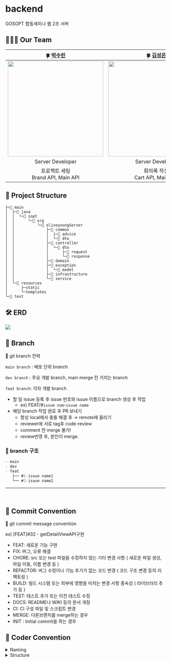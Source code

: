 # backend
GOSOPT 합동세미나 웹 2조 서버

## 👩‍👧‍👧 Our Team

|                **🍀 [박수린](https://github.com/RinRinPARK)**                 |                **🍀 [김성은](https://github.com/sung-silver)**                 |
  |:-----------------------------------:|:-----------------------------------:|
| <img src="https://avatars.githubusercontent.com/u/87180069?v=4" width="300" height="300" /> |<img src ="https://avatars.githubusercontent.com/u/81363864?v=4" width="300" height="300" /> |
|                                 Server Developer                                  |                               Server Developer                              |
|        프로젝트 세팅<br /> Brand API, Main API<br />       |       회의록 작성<br /> Cart API, Main API<br />         |

## 🔨 Project Structure
```
├─📁 main
│  ├─📁 java
│  │  └─📁 sopt
│  │      └─📁 org
│  │          └─📁 oliveyoungServer
│  │              ├─📁 common
│  │              │  ├─📁 advice
│  │              │  └─📁 dto
│  │              ├─📁 controller
│  │              │  └─📁 dto
│  │              │      ├─📁 request
│  │              │      └─📁 response
│  │              ├─📁 domain
│  │              ├─📁 exception
│  │              │  └─📁 model
│  │              ├─📁 infrastructure
│  │              └─📁 service
│  └─📁 resources
│      ├─static
│      └─templates
└─📁 test

```



## 🛠️ ERD
<img src="https://github.com/GOSOPT-CDS-TEAM2/backend/assets/87180069/eb051ba0-c286-4dba-85ab-da38a6b3c467" />



## 🌳 Branch

🌱 git branch 전략

`main branch` : 배포 단위 branch

`dev branch` : 주요 개발 branch, main merge 전 거치는 branch

`feat branch`: 각자 개발 branch

- 할 일 issue 등록 후 issue 번호와 isuue 이름으로 branch 생성 후 작업
  - ex) FEAT/#`issue num`-`isuue name`
- 해당 branch 작업 완료 후 PR 보내기
  - 항상 local에서 충돌 해결 후 → remote에 올리기
  - reviewer에 서로 tag후 code-review
  - comment 전 merge 불가!
  - review반영 후, 본인이 merge.

### 🌳 branch 구조

```jsx
- main
- dev
- feat
   ├── #1-isuue name1
   └── #2-isuue name2
```

</aside>
<hr>
</br>

## 🧵 Commit Convention

<aside>
📍  git commit message convention

ex) [FEAT]#32 - getDetailViewAPI구현
  
- FEAT:      새로운 기능 구현
- FIX:       버그, 오류 해결
- CHORE:     src 또는 test 파일을 수정하지 않는 기타 변경 사항 ( 새로운 파일 생성, 파일 이동, 이름 변경 등 )
- REFACTOR:  버그 수정이나 기능 추가가 없는 코드 변경 ( 코드 구조 변경 등의 리팩토링 )
- BUILD:     빌드 시스템 또는 외부에 영향을 미치는 변경 사항 종속성 ( 라이브러리 추가 등 )
- TEST:      테스트 추가 또는 이전 테스트 수정
- DOCS:      README나 WIKI 등의 문서 개정
- CI:        CI 구성 파일 및 스크립트 변경
- MERGE:     다른브랜치를 merge하는 경우
- INIT :     Initial commit을 하는 경우
  
## 🧶 Coder Convention
<details>
<summary>Naming</summary>
<div>

1. 변수는 CamelCase를 기본으로 한다. <br>
2. URL, 파일명 등은 kebab-case를 사용한다. <br>
3. 패키지명은 단어가 달라지더라도 무조건 소문자를 사용한다. <br>
4. ENUM이나 상수는 대문자로 네이밍한다. <br>
5. 함수명은 소문자로 시작하고 동사로 네이밍한다. <br>
6. 클래스명은 명사로 작성하고 UpperCamelCase를 사용한다. <br>
7. 객체 이름을 함수 이름에 중복해서 넣지 않는다. (= 상위 이름을 하위 이름에 중복시키지 않는다.) <br>
8. 컬렉션은 복수형을 사용하거나 컬렉션을 명시해준다. <br>
9. 이중적인 의미를 가지는 단어는 지양한다. <br>
10. 의도가 드러난다면 되도록 짧은 이름을 선택한다. <br>

</div>
</details>
  
<details>
<summary>Structure</summary>
<div>
1. 패키지는 목적별로 묶는다. <br>
2. Controller에서는 최대한 어떤 Service를 호출할지 결정하는 역할과 Exception처리만을 담당하자. <br>
3. 하나의 클래스 안에서는 같은 목적을 둔 코드들의 집합이여야한다. <br>
4. 메소드와 클래스는 최대한 작게 만든다. <br>
5. 도메인 서비스를 만들어지는 것을 피하자. <br>

</div>
</details>

